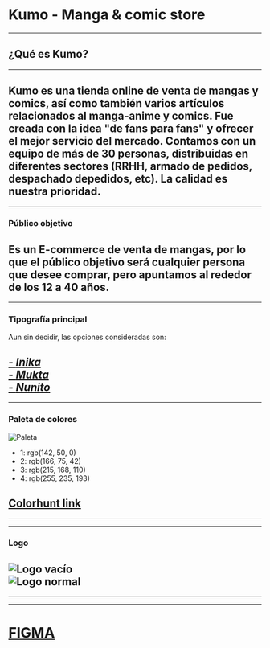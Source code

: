 # Kumo - Manga & comic store
---
## ¿Qué es Kumo? 
---
Kumo es una tienda online de venta de mangas y comics, así como también varios artículos relacionados 
al manga-anime y comics. Fue creada con la idea "de fans para fans" y ofrecer el mejor servicio del 
mercado. 
Contamos con un equipo de más de 30 personas, distribuidas en diferentes sectores (RRHH, armado de pedidos, despachado depedidos, etc).
La calidad es nuestra prioridad.
---
---
### Público objetivo
Es un E-commerce de venta de mangas, por lo que el público objetivo será cualquier persona que desee
comprar, pero apuntamos al rededor de los 12 a 40 años.
---
---
### Tipografía principal
Aun sin decidir, las opciones consideradas son:

[- *Inika*](https://fonts.google.com/specimen/Inika?query=inika&subset=latin)   
[- *Mukta*](https://fonts.google.com/specimen/Mukta?subset=latin)   
[- *Nunito*](https://fonts.google.com/specimen/Nunito?subset=latin)
---
---
### Paleta de colores 
![Paleta]("https://raw.githubusercontent.com/Shules/TPEcommerce/dev/files/paleta.jpg")

- 1: rgb(142, 50, 0)
- 2: rgb(166, 75, 42)
- 3: rgb(215, 168, 110)
- 4: rgb(255, 235, 193)   
## [Colorhunt link](https://colorhunt.co/palette/8e3200a64b2ad7a86effebc1)
---
---
### Logo
![Logo vacío]("https://raw.githubusercontent.com/Shules/TPEcommerce/dev/files/emptylogo.png")   
![Logo normal]("https://raw.githubusercontent.com/Shules/TPEcommerce/dev/files/logo.png")
---
---
---
# [FIGMA](https://www.figma.com/file/e01f95Xezb6o8HdyLRMNMc/E-commerce?node-id=17%3A232)

